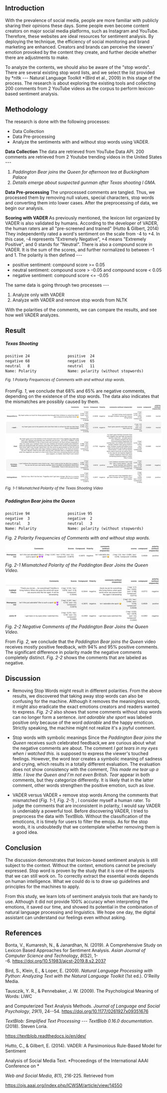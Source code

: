 **Introduction**
-
With the prevalence of social media, people are more familiar with publicly sharing their opinions these days. Some people even become content creators on major social media platforms, such as Instagram and YouTube. Therefore, these websites are ideal resources for sentiment analysis. By deploying the technique, the efficiency of social monitoring and brand marketing are enhanced. Creators and brands can perceive the viewers' emotion provoked by the content they create, and further decide whether there are adjustments to make. 

To analyze the contents, we should also be aware of the "stop words". There are several existing stop word lists, and we select the list provided by *nltk --- Natural Language Toolkit *(Bird et al., 2009) in this stage of the process. The research is about exploring the existing tools and collecting 200 comments from 2 YouTube videos as the corpus to perform lexicon-based sentiment analysis.

**Methodology**
-
The research is done with the following processes: 
- Data Collection
- Data Pre-processing
- Analyze the sentiments with and without stop words using VADER.

**Data Collection**
The data are retrieved from YouTube Data API. 200 comments are retrieved from 2 Youtube trending videos in the United States ---
1.  *Paddington Bear joins the Queen for afternoon tea at Buckingham Palace*
2.  *Details emerge about suspected gunman after Texas shooting l GMA.*

**Data Pre-processing**
The unprocessed comments are tangled. Thus, we processed them by removing null values, special characters, stop words and converting them into lower cases. After the preprocessing of data, we begin our analysis.

**Scoring with VADER**
As previously mentioned, the lexicon list organized by VADER is also validated by humans. According to the developer of VADER, the human raters are all "pre-screened and trained" (Hutto & Gilbert, 2014) They independently rated a word's sentiment on the scale from -4 to +4. In this case, -4 represents "Extremely Negative", +4 means "Extremely Positive", and 0 stands for "Neutral". There is also a compound score in VADER. It is the sum of the scores, and further normalized to between -1 and 1. The polarity is then defined ---
- positive sentiment: compound score >= 0.05
- neutral sentiment: compound score > -0.05 and compound score < 0.05
- negative sentiment: compound score <= -0.05

The same data is going through two processes ---
1. Analyze only with VADER 
2. Analyze with VADER and remove stop words from NLTK

With the polarities of the comments, we can compare the results, and see how well VADER analyzes.

**Result**
-

##### Texas Shooting 
```
positive 24                 positive  24
negative 68                 negative  65          
neutral   8                 neutral   11
Name: Polarity              Name: polarity (without stopwords)
```
<sup>*Fig. 1 Polarity Frequencies of Comments with and without stop words.* </sup>

From*Fig. 1*, we conclude that 68% and 65% are negative comments, depending on the existence of the stop words. The data also indicates that the mismatches are possibly caused by them.
![](https://github.com/chiaszu/youtube-comments-sentiment-analysis/blob/main/img/fig.1-1.jpg?raw=true)
<sup>*Fig. 1-1 Mismatched Polarity of the Texas Shooting Video*</sup>

##### Paddington Bear joins the Queen

```
positive 94                 positive 95
negative  3                 negative  2          
neutral   3                 neutral   3
Name: Polarity              Name: polarity (without stopwords)
```
*Fig. 2 Polarity Frequencies of Comments with and without stop words.*

![](https://github.com/chiaszu/youtube-comments-sentiment-analysis/blob/main/img/fig.2-1.jpg?raw=true)
*Fig. 2-1 Mismatched Polarity of the Paddington Bear Joins the Queen Video.*

![](https://github.com/chiaszu/youtube-comments-sentiment-analysis/blob/main/img/fig.2-2.jpg?raw=true)
*Fig. 2-2 Negative Comments of the Paddington Bear Joins the Queen Video.*

From *Fig. 2,* we conclude that the *Paddington Bear joins the Queen* video receives mostly positive feedback, with 94% and 95% positive comments. The significant difference in polarity made the negative comments completely distinct. *Fig. 2-2* shows the comments that are labeled as negative.

**Discussion**
-
- Removing Stop Words might result in different polarities.
From the above results, we discovered that taking away stop words can also be confusing for the machine. Although it removes the meaningless words, it might also eradicate the exact emotions creators and readers wanted to express. *Fig. 2-2* also shows that some comments without stop words can no longer form a sentence. *isnt adorable she sport* was labeled positive only because of the word *adorable* and the happy emoticon. Strictly speaking, the machine might not realize it's a joyful comment.

- Stop words with symbolic meanings
Since the *Paddington Bear joins the Queen* receives such celebrated feedback,we are curious about what the negative comments are about. The comment *I got tears in my eyes when i watched this.* is supposed to express the viewer's touched feelings. However, the word *tear* creates a symbolic meaning of sadness and crying, which results in a totally different evaluation. The evaluation does not show consistency with the comment, *This made me tear up a little. I love the Queen and I'm not even British. Tear* appear in both comments, but they categorize differently. It is likely that in the latter comment, other words strengthen the positive emotion, such as *love*. 

- VADER versus VADER + remove stop words
Among the comments that mismatched (*Fig. 1-1, Fig. 2-1*) , I consider myself a
human rater. To judge the comments that are inconsistent in polarity, I would say VADER is undeniably a powerful tool. Before discovering VADER, I tried to preprocess the data with TextBlob. Without the classification of the emoticons, it is timely for users to filter the emojis. As for the stop words, it is undoubtedly that we contemplate whether removing them is a good idea.

**Conclusion**
-
The discussion demonstrates that lexicon-based sentiment analysis is still subject to the context. Without the context, emotions cannot be precisely expressed. Stop word is proven by the study that it is one of the aspects that we can still work on. To correctly extract the essential words depends on human intelligence. What we could do is to draw up guidelines and principles for the machines to apply.

From this study, we learn lots of sentiment analysis tools that are handy to use. Although it did not provide 100% accuracy when interpreting the emotions, it saved our time, and showed its potential in the combination of natural language processing and linguistics. We hope one day, the digital assistant can understand our feelings even without asking.

**References**
-
Bonta, V., Kumaresh, N., & Janardhan, N. (2019). A Comprehensive Study on Lexicon Based Approaches for Sentiment Analysis. *Asian Journal of Computer Science and Technology*, *8*(S2), 1--6. <https://doi.org/10.51983/ajcst-2019.8.s2.2037>

Bird, S., Klein, E., & Loper, E. (2009). *Natural Language Processing with Python: Analyzing Text with the Natural Language Toolkit* (1st ed.). O'Reilly Media.

Tausczik, Y. R., & Pennebaker, J. W. (2009). The Psychological Meaning of Words: LIWC 

and Computerized Text Analysis Methods. *Journal of Language and Social Psychology*, *29*(1), 24--54. https://doi.org/10.1177/0261927x09351676

*TextBlob: Simplified Text Processing --- TextBlob 0.16.0 documentation*. (2018). Steven Loria. 

https://textblob.readthedocs.io/en/dev/

Hutto, C., & Gilbert, E. (2014). VADER: A Parsimonious Rule-Based Model for Sentiment 

Analysis of Social Media Text. *Proceedings of the International AAAI Conference on *

*Web and Social Media*, *8*(1), 216-225. Retrieved from 

https://ojs.aaai.org/index.php/ICWSM/article/view/14550
